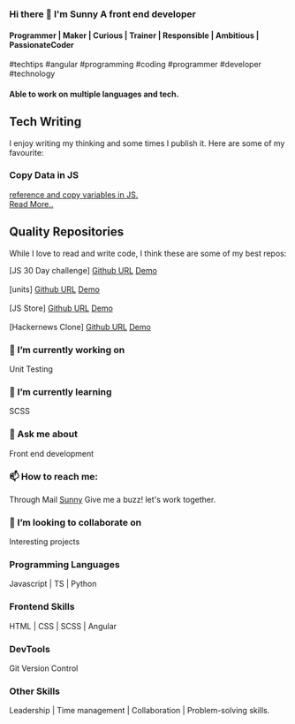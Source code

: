 ### Hi there 👋 I'm Sunny A front end developer

#### Programmer | Maker | Curious | Trainer | Responsible | Ambitious | PassionateCoder 
#techtips #angular #programming #coding #programmer #developer  #technology

#### Able to work on multiple languages and tech.



## Tech Writing
I enjoy writing my thinking and some times I publish it. Here are some of my favourite:

### Copy Data in JS
<p><a href="https://www.geeksforgeeks.org/reference-and-copy-variables-in-javascript/">reference and copy variables in JS. <br>
  Read More..</a></p>

## Quality Repositories
While I love to read and write code, I think these are some of my best repos:
<div>
[JS 30 Day challenge] 
<a href="https://github.com/sunny7899/js-30">Github URL</a> 
<a href="https://sunny7899.github.io/js-30/">Demo</a>
<div><br/>
<div>
[units] 
<a href="https://github.com/sunny7899/units">Github URL</a> 
<a href="https://sunny7899.github.io/units/convertentries">Demo</a>
<div><br/>
<div>
[JS Store] 
<a href="https://github.com/sunny7899/jsstore">Github URL</a> 
<a href="https://sunny7899.github.io/jsstore/">Demo</a>
<div> <br/>
<div>
[Hackernews Clone] 
<a href="https://github.com/sunny7899/hackernews">Github URL</a> 
<a href="https://sunny7899.github.io/hackernews/topstories">Demo</a>
<div>

### 🔭 I’m currently working on
Unit Testing

### 🌱 I’m currently learning
SCSS

### 💬 Ask me about
Front end development

### 📫 How to reach me:
Through Mail [Sunny](mailto:apexmansunny@gmail.com?subject=[GitHub]%20Source%20Regarding%20...)
Give me a buzz! let's work together.

### 👯 I’m looking to collaborate on 
Interesting projects

### Programming Languages
Javascript | TS | Python

### Frontend Skills

HTML | CSS | SCSS | Angular

### DevTools 

Git Version Control

### Other Skills
Leadership | Time management | Collaboration | Problem-solving skills.
<!--
**sunny7899/sunny7899** is a ✨ _special_ ✨ repository because its `README.md` (this file) appears on your GitHub profile.
## Applications that I have worked on
Following websites were designed, programmed and delievered my me:<br>
Image(thumbnail) with caption and link (In Progress)
Here are some ideas to get you started:
- 🤔 I’m looking for help with ...
- 😄 Pronouns: ...
- ⚡ Fun fact: ...
-->
